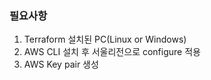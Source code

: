 ### 필요사항
1. Terraform 설치된 PC(Linux or Windows)
2. AWS CLI 설치 후 서울리전으로 configure 적용
3. AWS Key pair 생성

